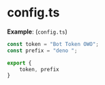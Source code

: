 # config.ts

**Example**: (`config.ts`)

```ts
const token = "Bot Token OWO";
const prefix = "deno ";

export {
    token, prefix
}
```